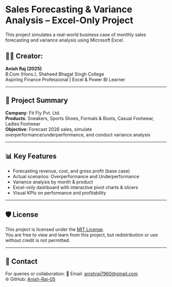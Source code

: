 # Sales Forecasting & Variance Analysis – Excel-Only Project

This project simulates a real-world business case of monthly sales forecasting and variance analysis using Microsoft Excel.

## 👨‍💻 Creator:
**Anish Raj (2025)**  
B.Com (Hons.), Shaheed Bhagat Singh College  
Aspiring Finance Professional | Excel & Power BI Learner

---

## 📌 Project Summary

**Company**: Fit Fly Pvt. Ltd.  
**Products**: Sneakers, Sports Shoes, Formals & Boots, Casual Footwear, Ladies Footwear  
**Objective**: Forecast 2026 sales, simulate overperformance/underperformance, and conduct variance analysis

---

## 📊 Key Features

- Forecasting revenue, cost, and gross profit (base case)
- Actual scenarios: Overperformance and Underperformance
- Variance analysis by month & product
- Excel-only dashboard with interactive pivot charts & slicers
- Visual KPIs on performance and profitability

---

## 🛡️ License

This project is licensed under the [MIT License](./LICENSE).  
You are free to view and learn from this project, but redistribution or use without credit is not permitted.

---

## 📩 Contact

For queries or collaboration:
📧 Email: anishraj7960@gmail.com  
🌐 GitHub: [Anish-Raj-05](https://github.com/Anish-Raj-05)
